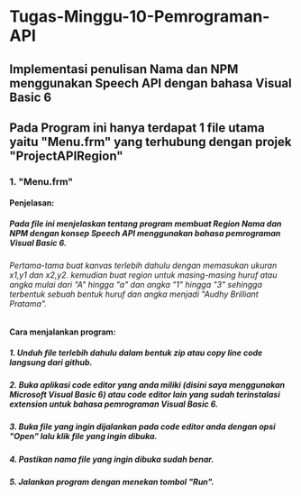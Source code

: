 # Tugas-Minggu-10-Pemrograman-API
## Implementasi penulisan Nama dan NPM menggunakan Speech API dengan bahasa Visual Basic 6

## Pada Program ini hanya terdapat 1 file utama yaitu "Menu.frm" yang terhubung dengan projek "ProjectAPIRegion"

### 1. "Menu.frm"
#### Penjelasan:

##### Pada file ini menjelaskan tentang program membuat Region Nama dan NPM dengan konsep Speech API menggunakan bahasa pemrograman Visual Basic 6.

###### Pertama-tama buat kanvas terlebih dahulu dengan memasukan ukuran x1,y1 dan x2,y2. kemudian buat region untuk masing-masing huruf atau angka mulai dari "A" hingga "a" dan angka "1" hingga "3" sehingga terbentuk sebuah bentuk huruf dan angka menjadi "Audhy Brilliant Pratama".

#### Cara menjalankan program:

##### 1. Unduh file terlebih dahulu dalam bentuk zip atau copy line code langsung dari github.
##### 2. Buka aplikasi code editor yang anda miliki (disini saya menggunakan Microsoft Visual Basic 6) atau code editor lain yang sudah terinstalasi extension untuk bahasa pemrograman Visual Basic 6.
##### 3. Buka file yang ingin dijalankan pada code editor anda dengan opsi "Open" lalu klik file yang ingin dibuka.
##### 4. Pastikan nama file yang ingin dibuka sudah benar.
##### 5. Jalankan program dengan menekan tombol "Run".
